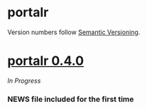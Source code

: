 # portalr

Version numbers follow [Semantic Versioning](https://semver.org/).

# [portalr 0.4.0](https://github.com/weecology/portalcasting/releases/tag/v0.4.0)
*In Progress*

### NEWS file included for the first time

